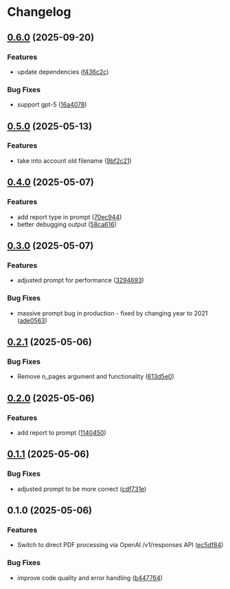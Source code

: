 # Changelog

## [0.6.0](https://github.com/benletchford/papersmith/compare/v0.5.0...v0.6.0) (2025-09-20)


### Features

* update dependencies ([f436c2c](https://github.com/benletchford/papersmith/commit/f436c2c901c5f18b213689341495338dbb230abc))


### Bug Fixes

* support gpt-5 ([16a4078](https://github.com/benletchford/papersmith/commit/16a4078de61c02d4a7a1f62d03758386720ac363))

## [0.5.0](https://github.com/benletchford/papersmith/compare/v0.4.0...v0.5.0) (2025-05-13)


### Features

* take into account old filename ([9bf2c21](https://github.com/benletchford/papersmith/commit/9bf2c2194d55366359a447cf76bbe1b77cf37b37))

## [0.4.0](https://github.com/benletchford/papersmith/compare/v0.3.0...v0.4.0) (2025-05-07)


### Features

* add report type in prompt ([70ec944](https://github.com/benletchford/papersmith/commit/70ec944dfb34b855d7b3d110d0cdad6dd7e8bb4d))
* better debugging output ([58ca616](https://github.com/benletchford/papersmith/commit/58ca616d0e9a390bbaec05c0b88ab8cacfe55e8b))

## [0.3.0](https://github.com/benletchford/papersmith/compare/v0.2.1...v0.3.0) (2025-05-07)


### Features

* adjusted prompt for performance ([3294693](https://github.com/benletchford/papersmith/commit/329469348b1c7c948d956853cfb328c5bc4322dc))


### Bug Fixes

* massive prompt bug in production - fixed by changing year to 2021 ([ade0563](https://github.com/benletchford/papersmith/commit/ade056378e7ca2e6d5ae712ba3ecc2c32d8299f4))

## [0.2.1](https://github.com/benletchford/papersmith/compare/v0.2.0...v0.2.1) (2025-05-06)


### Bug Fixes

* Remove n_pages argument and functionality ([613d5e0](https://github.com/benletchford/papersmith/commit/613d5e0a45f15e022a594fc894de3ca3d754879c))

## [0.2.0](https://github.com/benletchford/papersmith/compare/v0.1.1...v0.2.0) (2025-05-06)


### Features

* add report to prompt ([1140450](https://github.com/benletchford/papersmith/commit/1140450d1d3585b83f999df921adca50cdcc3ba8))

## [0.1.1](https://github.com/benletchford/papersmith/compare/v0.1.0...v0.1.1) (2025-05-06)


### Bug Fixes

* adjusted prompt to be more correct ([cdf731e](https://github.com/benletchford/papersmith/commit/cdf731e60548df9bde9fba87e4ab9c1aa025ab54))

## 0.1.0 (2025-05-06)


### Features

* Switch to direct PDF processing via OpenAI /v1/responses API ([ec5df84](https://github.com/benletchford/papersmith/commit/ec5df849cc8e7b5720f6ccef453293af146dd8d4))


### Bug Fixes

* improve code quality and error handling ([b447764](https://github.com/benletchford/papersmith/commit/b447764fef387460c511d038219d0c907f3d50af))
